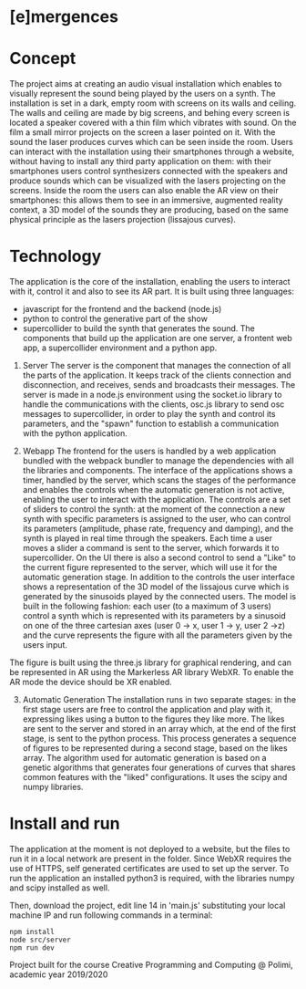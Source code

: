 # [e]mergences

# Concept 
The project aims at creating an audio visual installation which enables to visually represent the sound being played by the users on a synth. 
The installation is set in a dark, empty room with screens on its walls and ceiling. The walls and ceiling are made by big screens, and behing every screen is located a speaker covered with a thin film which vibrates with sound. On the film a small mirror projects on the screen a laser pointed on it. With the sound the laser produces curves which can be seen inside the room.
Users can interact with the installation using their smartphones through a website, without having to install any third party application on them: with their smartphones users control synthesizers connected with the speakers and produce sounds which can be visualized with the lasers projecting on the screens.
Inside the room the users can also enable the AR view on their smartphones: this allows them to see in an immersive, augmented reality context, a 3D model of the sounds they are producing, based on the same physical principle as the lasers projection (lissajous curves).

# Technology
The application is the core of the installation, enabling the users to interact with it, control it and also to see its AR part. 
It is built using three languages: 
- javascript for the frontend and the backend (node.js)
- python to control the generative part of the show
- supercollider to build the synth that generates the sound.
The components that build up the application are one server, a frontent web app, a supercollider environment and a python app.

1. Server
The server is the component that manages the connection of all the parts of the application. It keeps track of the clients connection and disconnection, and receives, sends and broadcasts their messages. The server is made in a node.js environment using the socket.io library to handle the communications with the clients, osc.js library to send osc messages to supercollider, in order to play the synth and control its parameters, and the "spawn" function to establish a communication with the python application.

2. Webapp
The frontend for the users is handled by a web application bundled with the webpack bundler to manage the dependencies with all the libraries and components. The interface of the applications shows a timer, handled by the server, which scans the stages of the performance and enables the controls when the automatic generation is not active, enabling the user to interact with the application. The controls are a set of sliders to control the synth: at the moment of the connection a new synth with specific parameters is assigned to the user, who can control its parameters (amplitude, phase rate, frequency and damping), and the synth is played in real time through the speakers. Each time a user moves a slider a command is sent to the server, which forwards it to supercollider. On the UI there is also a second control to send a "Like" to the current figure represented to the server, which will use it for the automatic generation stage. In addition to the controls the user interface shows a representation of the 3D model of the lissajous curve which is generated by the sinusoids played by the connected users. The model is built in the following fashion: each user (to a maximum of 3 users) control a synth which is represented with its parameters by a sinusoid on one of the three cartesian axes (user 0 -> x, user 1 -> y, user 2 ->z) and the curve represents the figure with all the parameters given by the users input.

The figure is built using the three.js library for graphical rendering, and can be represented in AR using the Markerless AR library WebXR. To enable the AR mode the device should be XR enabled.

3. Automatic Generation
The installation runs in two separate stages: in the first stage users are free to control the application and play with it, expressing likes using a button to the figures they like more. The likes are sent to the server and stored in an array which, at the end of the first stage, is sent to the python process. This process generates a sequence of figures to be represented during a second stage, based on the likes array. The algorithm used for automatic generation is based on a genetic algorithms that generates four generations of curves that shares common features with the "liked" configurations. It uses the scipy and numpy libraries.

# Install and run 
The application at the moment is not deployed to a website, but the files to run it in a local network are present in the folder. Since WebXR requires the use of HTTPS, self generated certificates are used to set up the server. To run the application an installed python3 is required, with the libraries numpy and scipy installed as well. 

Then, download the project, edit line 14 in 'main.js' substituting your local machine IP and run following commands in a terminal:<br>

    npm install
    node src/server
    npm run dev

Project built for the course Creative Programming and Computing @ Polimi, academic year 2019/2020